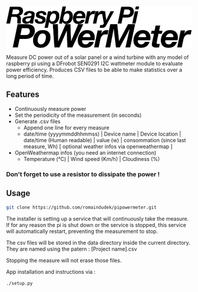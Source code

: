 ![Logo](https://raw.githubusercontent.com/romaindudek/pipowermeter/main/assets/pipowermeter.png)

Measure DC power out of a solar panel or a wind turbine with any model of raspberry pi using a DFrobot SEN0291 I2C wattmeter module to evaluate power efficiency.
Produces CSV files to be able to make statistics over a long period of time.

## Features

- Continuously measure power
- Set the periodicity of the measurement (in seconds)
- Generate .csv files
    - Append one line for every measure
    - date/time (yyyymmddhhmmss) | Device name | Device location | date/time (Human readable) | value (w) | consommation (since last measure, Wh) [ optional weather infos via openweathermap ]
- OpenWeathermap infos (you need an internet connection)
    - Temperature (°C) | Wind speed (Km/h) | Cloudiness (%)

### Don't forget to use a resistor to dissipate the power !

## Usage


```bash
git clone https://github.com/romaindudek/pipowermeter.git
```

The installer is setting up a service that will continuously take the measure. If for any reason the pi is shut down or the service is stopped, this service will automatically restart, preventing the measurement to stop.

The csv files will be stored in the data directory inside the current directory. They are named using the patern : [Project name].csv

Stopping the measure will not erase those files.

App installation and instructions via :
```bash
./setup.py
```

